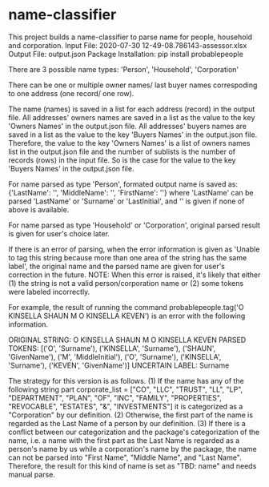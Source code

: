 # name-classifier
This project builds a name-classifier to parse name for people, household and corporation.
Input File: 2020-07-30 12-49-08.786143-assessor.xlsx
Output File: output.json
Package Installation: pip install probablepeople 

There are 3 possible name types: 'Person', 'Household', 'Corporation'

There can be one or multiple owner names/ last buyer names correspoding to one address (one record/ one row). 

The name (names) is saved in a list for each address (record) in the output file.
All addresses' owners names are saved in a list as the value to the key 'Owners Names' in the output.json file.
All addresses' buyers names are saved in a list as the value to the key 'Buyers Names' in the output.json file.
Therefore, the value to the key 'Owners Names' is a list of owners names list in the output.json file and the number of sublists is the number of records (rows) in the input file.
So is the case for the value to the key 'Buyers Names' in the output.json file.

For name parsed as type 'Person', formated output name is saved as:
	{'LastName': '', 'MiddleName': '', 'FirstName': ''} 
where 'LastName' can be parsed 'LastName' or 'Surname' or 'LastInitial', and '' is given if none of above is available.

For name parsed as type 'Household' or 'Corporation', original parsed result is given for user's choice later.

If there is an error of parsing, when the error information is given as 'Unable to tag this string because more than one area of the string has the same label', the original name and the parsed name are given for user's correction in the future.
NOTE: When this error is raised, it's likely that either (1) the string is not a valid person/corporation name or (2) some tokens were labeled incorrectly.

For example, the result of running the command probablepeople.tag('O KINSELLA SHAUN M O KINSELLA KEVEN') is an error with the following information.

ORIGINAL STRING:  O KINSELLA SHAUN M O KINSELLA KEVEN
PARSED TOKENS:    [('O', 'Surname'), ('KINSELLA', 'Surname'), ('SHAUN', 'GivenName'), ('M', 'MiddleInitial'), ('O', 'Surname'), ('KINSELLA', 'Surname'), ('KEVEN', 'GivenName')]
UNCERTAIN LABEL:  Surname


The strategy for this version is as follows.
(1) If the name has any of the following string part
corporate_list = ["CO", "LLC", "TRUST", "LL", "LP", "DEPARTMENT", "PLAN", "OF", "INC", "FAMILY", "PROPERTIES",
                  "REVOCABLE", "ESTATES", "&", "INVESTMENTS"]
it is categorized as a "Corporation" by our definition.
(2) Otherwise, the first part of the name is regarded as the Last Name of a person by our definition.
(3) If there is a conflict between our categorization and the package's categorization of the name, i.e. a name with the first part as the Last Name is regarded as a person's name by us while a corporation's name by the package, the name can not be parsed into "First Name", "Middle Name", and "Last Name". Therefore, the result for this kind of name is set as "TBD: name" and needs manual parse.
